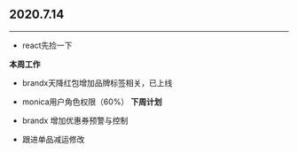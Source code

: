 ## 2020.7.14
***
- react先捡一下

**本周工作**

- brandx天降红包增加品牌标签相关，已上线
- monica用户角色权限（60%）
**下周计划**

- brandx 增加优惠券预警与控制
- 跟进单品减运修改